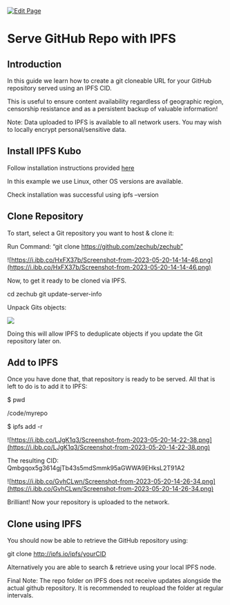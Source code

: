<a href="https://github.com/Zechub/zechub/edit/main/site/ZFAV_Club/Guides_for_Creators/Serve_Github_Repo_with_IPFS.md" target="_blank">
  <img src="https://img.shields.io/badge/Edit-blue" alt="Edit Page"/>
</a>

# Serve GitHub Repo with IPFS

## Introduction

In this guide we learn how to create a git cloneable URL for your GitHub repository served using an IPFS CID. 

This is useful to ensure content availability regardless of geographic region, censorship resistance and as a persistent backup of valuable information!

Note: Data uploaded to IPFS is available to all network users. You may wish to locally encrypt personal/sensitive data.

## Install IPFS Kubo

Follow installation instructions provided [here](https://docs.ipfs.tech/install/command-line/#install-official-binary-distributions)

In this example we use Linux, other OS versions are available.

Check installation was successful using   ipfs –version

## Clone Repository

To start, select a Git repository you want to host & clone it:

Run Command: “git clone https://github.com/zechub/zechub”

![https://i.ibb.co/HxFX37b/Screenshot-from-2023-05-20-14-14-46.png](https://i.ibb.co/HxFX37b/Screenshot-from-2023-05-20-14-14-46.png)

Now, to get it ready to be cloned via IPFS.

cd zechub git update-server-info

Unpack Gits objects:

![](https://i.ibb.co/25RwyWz/image-2024-04-20-175848513.png)

Doing this will allow IPFS to deduplicate objects if you update the Git repository later on.

## Add to IPFS

Once you have done that, that repository is ready to be served. All that is left to do is to add it to IPFS:

$ pwd

/code/myrepo

$ ipfs add -r 

![https://i.ibb.co/LJgK1q3/Screenshot-from-2023-05-20-14-22-38.png](https://i.ibb.co/LJgK1q3/Screenshot-from-2023-05-20-14-22-38.png)

The resulting CID: Qmbgqox5g3614gjTb43s5mdSmmk95aGWWA9EHksL2T91A2

![https://i.ibb.co/GvhCLwn/Screenshot-from-2023-05-20-14-26-34.png](https://i.ibb.co/GvhCLwn/Screenshot-from-2023-05-20-14-26-34.png)

Brilliant! Now your repository is uploaded to the network.

## Clone using IPFS

You should now be able to retrieve the GitHub repository using:

git clone http://ipfs.io/ipfs/yourCID

Alternatively you are able to search & retrieve using your local IPFS node.

Final Note: The repo folder on IPFS does not receive updates alongside the actual github repository. It is recommended to reupload the folder at regular intervals.
